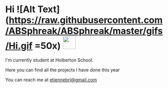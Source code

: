 # Hi ![Alt Text](https://raw.githubusercontent.com/ABSphreak/ABSphreak/master/gifs/Hi.gif =50x) <img src="https://media.giphy.com/media/vFKqnCdLPNOKc/giphy.gif" width="40" height="40" />

I'm currently student at Holberton School.

Here you can find all the projects I have done this year

You can reach me at etiennebrj@gmail.com

